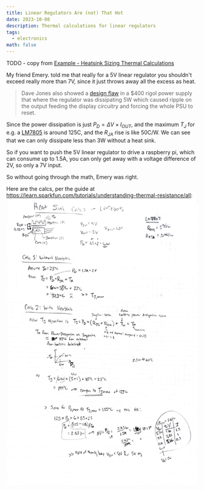 ```yaml
---
title: Linear Regulators Are (not) That Hot
date: 2023-10-08
description: Thermal calculations for linear regulators
tags:
  - electronics
math: false
---
```


TODO - copy from [Example - Heatsink Sizing Thermal Calculations](Example%20-%20Heatsink%20Sizing%20Thermal%20Calculations)

My friend Emery. told me that really for a 5V linear regulator you shouldn't exceed really more than 7V, since it just throws away all the excess as heat. 

> Dave Jones also showed a [design flaw](https://youtu.be/y-KkPLWZJko?si=7UP6E97G2XBQfj-y&t=1566) in a $400 rigol power supply that where the regulator was dissipating 5W which caused ripple on the output feeding the display circuitry and forcing the whole PSU to reset. 

Since the power dissipation is just $P_D = \Delta V \times I_{OUT}$, and the maximum $T_J$ for e.g. a [LM7805](LM7805) is around 125C, and the $R_{JA}$ rise is like 50C/W. We can see that we can only dissipate less than 3W without a heat sink.

So if you want to push the 5V linear regulator to drive a raspberry pi, which can consume up to 1.5A, you can only get away with a voltage difference of 2V, so only a 7V input. 

So without going through the math, Emery was right. 

Here are the calcs, per the guide at https://learn.sparkfun.com/tutorials/understanding-thermal-resistance/all:
![calcs-heat-sink-7805](attachments/calcs-heat-sink-7805.jpeg)
